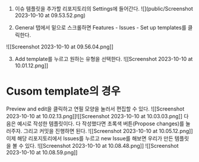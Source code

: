 1. 이슈 템플릿을 추가할 리포지토리의 Settings에 들어간다.
![](public/Screenshot 2023-10-10 at 09.53.52.png)

2. General 탭에서 밑으로 스크롤하면 Features - Issues - Set up templates를 클릭한다.

![[Screenshot 2023-10-10 at 09.56.04.png]]

3. Add template를 누르고 원하는 유형을 선택한다.
![[Screenshot 2023-10-10 at 10.01.12.png]]

# Cusom template의 경우
Preview and edit을 클릭하고 연필 모양을 눌러서 편집할 수 있다.
![[Screenshot 2023-10-10 at 10.02.13.png]]![[Screenshot 2023-10-10 at 10.03.03.png]]
다음은 예시로 작성한 템플릿이다. 다 작성했다면 초록색 버튼(Propose changes)를 눌러주자.
그리고 커밋을 진행하면 된다.
![[Screenshot 2023-10-10 at 10.05.12.png]]
이제 해당 리포지토리에서 Issues를 누르고 new Issue를 해보면 우리가 만든 템플릿을 볼 수 있다.
![[Screenshot 2023-10-10 at 10.08.48.png]]
![[Screenshot 2023-10-10 at 10.08.59.png]]
